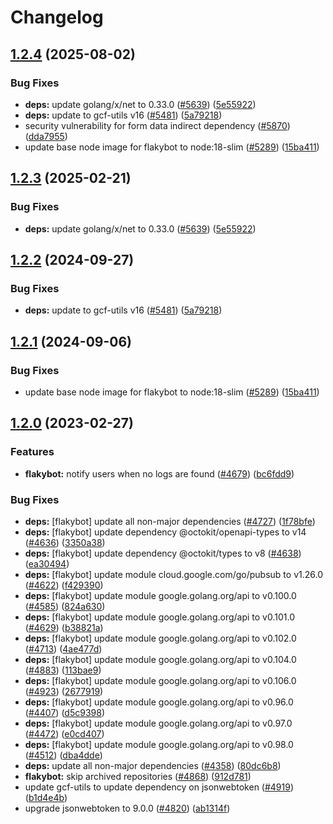 # Changelog

## [1.2.4](https://github.com/RalphHightower/repo-automation-bots/compare/flakybot-v1.2.3...flakybot-v1.2.4) (2025-08-02)


### Bug Fixes

* **deps:** update golang/x/net to 0.33.0 ([#5639](https://github.com/RalphHightower/repo-automation-bots/issues/5639)) ([5e55922](https://github.com/RalphHightower/repo-automation-bots/commit/5e5592231d83bd3de0fda18070dadc1aa4722bf0))
* **deps:** update to gcf-utils v16 ([#5481](https://github.com/RalphHightower/repo-automation-bots/issues/5481)) ([5a79218](https://github.com/RalphHightower/repo-automation-bots/commit/5a792185c8a27ef673f8667951539cb258ac40c7))
* security vulnerability for form data indirect dependency ([#5870](https://github.com/RalphHightower/repo-automation-bots/issues/5870)) ([dda7955](https://github.com/RalphHightower/repo-automation-bots/commit/dda795521b72510f697e6e3165b38e37102d8930))
* update base node image for flakybot to node:18-slim ([#5289](https://github.com/RalphHightower/repo-automation-bots/issues/5289)) ([15ba411](https://github.com/RalphHightower/repo-automation-bots/commit/15ba411cb15d89a32bc8fde20ba782248779e778))

## [1.2.3](https://github.com/googleapis/repo-automation-bots/compare/flakybot-v1.2.2...flakybot-v1.2.3) (2025-02-21)


### Bug Fixes

* **deps:** update golang/x/net to 0.33.0 ([#5639](https://github.com/googleapis/repo-automation-bots/issues/5639)) ([5e55922](https://github.com/googleapis/repo-automation-bots/commit/5e5592231d83bd3de0fda18070dadc1aa4722bf0))

## [1.2.2](https://github.com/googleapis/repo-automation-bots/compare/flakybot-v1.2.1...flakybot-v1.2.2) (2024-09-27)


### Bug Fixes

* **deps:** update to gcf-utils v16 ([#5481](https://github.com/googleapis/repo-automation-bots/issues/5481)) ([5a79218](https://github.com/googleapis/repo-automation-bots/commit/5a792185c8a27ef673f8667951539cb258ac40c7))

## [1.2.1](https://github.com/googleapis/repo-automation-bots/compare/flakybot-v1.2.0...flakybot-v1.2.1) (2024-09-06)


### Bug Fixes

* update base node image for flakybot to node:18-slim ([#5289](https://github.com/googleapis/repo-automation-bots/issues/5289)) ([15ba411](https://github.com/googleapis/repo-automation-bots/commit/15ba411cb15d89a32bc8fde20ba782248779e778))

## [1.2.0](https://github.com/googleapis/repo-automation-bots/compare/flakybot-1.1.0...flakybot-v1.2.0) (2023-02-27)


### Features

* **flakybot:** notify users when no logs are found ([#4679](https://github.com/googleapis/repo-automation-bots/issues/4679)) ([bc6fdd9](https://github.com/googleapis/repo-automation-bots/commit/bc6fdd9089f1a2eca943660ed377cf0aeb079113))


### Bug Fixes

* **deps:** [flakybot] update all non-major dependencies ([#4727](https://github.com/googleapis/repo-automation-bots/issues/4727)) ([1f78bfe](https://github.com/googleapis/repo-automation-bots/commit/1f78bfee14df85674b467bc6ed8f5a94683eb8e0))
* **deps:** [flakybot] update dependency @octokit/openapi-types to v14 ([#4636](https://github.com/googleapis/repo-automation-bots/issues/4636)) ([3350a38](https://github.com/googleapis/repo-automation-bots/commit/3350a38a6720545374231770353a663dd4eb71b0))
* **deps:** [flakybot] update dependency @octokit/types to v8 ([#4638](https://github.com/googleapis/repo-automation-bots/issues/4638)) ([ea30494](https://github.com/googleapis/repo-automation-bots/commit/ea304949eb5dde07d351621d44c9ac263f497324))
* **deps:** [flakybot] update module cloud.google.com/go/pubsub to v1.26.0 ([#4622](https://github.com/googleapis/repo-automation-bots/issues/4622)) ([f429390](https://github.com/googleapis/repo-automation-bots/commit/f429390bd398e956db83870aa0c7bbff31af66de))
* **deps:** [flakybot] update module google.golang.org/api to v0.100.0 ([#4585](https://github.com/googleapis/repo-automation-bots/issues/4585)) ([824a630](https://github.com/googleapis/repo-automation-bots/commit/824a630efd673a683bc652b4da3be39a163f0cec))
* **deps:** [flakybot] update module google.golang.org/api to v0.101.0 ([#4629](https://github.com/googleapis/repo-automation-bots/issues/4629)) ([b38821a](https://github.com/googleapis/repo-automation-bots/commit/b38821a7e9a3bf171ab613647eeab8c7f14d0760))
* **deps:** [flakybot] update module google.golang.org/api to v0.102.0 ([#4713](https://github.com/googleapis/repo-automation-bots/issues/4713)) ([4ae477d](https://github.com/googleapis/repo-automation-bots/commit/4ae477dd195942d7f3e23eccce46ec71cfe1e19b))
* **deps:** [flakybot] update module google.golang.org/api to v0.104.0 ([#4883](https://github.com/googleapis/repo-automation-bots/issues/4883)) ([113bae9](https://github.com/googleapis/repo-automation-bots/commit/113bae948778c744720f1a9834dc1a82f5e2bea6))
* **deps:** [flakybot] update module google.golang.org/api to v0.106.0 ([#4923](https://github.com/googleapis/repo-automation-bots/issues/4923)) ([2677919](https://github.com/googleapis/repo-automation-bots/commit/2677919ef23ecf0990866cadf2cbaa44e1df062a))
* **deps:** [flakybot] update module google.golang.org/api to v0.96.0 ([#4407](https://github.com/googleapis/repo-automation-bots/issues/4407)) ([d5c9398](https://github.com/googleapis/repo-automation-bots/commit/d5c939803a853cbc6ae8dac7a4a76919dd721f7d))
* **deps:** [flakybot] update module google.golang.org/api to v0.97.0 ([#4472](https://github.com/googleapis/repo-automation-bots/issues/4472)) ([e0cd407](https://github.com/googleapis/repo-automation-bots/commit/e0cd40768d5eda23c47f48130e12febff0ac3ec7))
* **deps:** [flakybot] update module google.golang.org/api to v0.98.0 ([#4512](https://github.com/googleapis/repo-automation-bots/issues/4512)) ([dba4dde](https://github.com/googleapis/repo-automation-bots/commit/dba4dde8bbb6ad0f3d44be0d8f1c1a1a7ba41a2a))
* **deps:** update all non-major dependencies ([#4358](https://github.com/googleapis/repo-automation-bots/issues/4358)) ([80dc6b8](https://github.com/googleapis/repo-automation-bots/commit/80dc6b84a4a3a0824fece7dcf603f74863206ba7))
* **flakybot:** skip archived repositories ([#4868](https://github.com/googleapis/repo-automation-bots/issues/4868)) ([912d781](https://github.com/googleapis/repo-automation-bots/commit/912d7813a3406bb3bd517e85b48e9a4f0f31c60a))
* update gcf-utils to update dependency on jsonwebtoken ([#4919](https://github.com/googleapis/repo-automation-bots/issues/4919)) ([b1d4e4b](https://github.com/googleapis/repo-automation-bots/commit/b1d4e4bb9253420cfa8f8ad13f4ec3e9bb9548a3))
* upgrade jsonwebtoken to 9.0.0 ([#4820](https://github.com/googleapis/repo-automation-bots/issues/4820)) ([ab1314f](https://github.com/googleapis/repo-automation-bots/commit/ab1314f4b72a86ec90ddf785d7a939ff5877153e))
